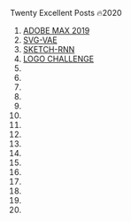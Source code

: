 Twenty Excellent Posts 🔥2020

1) [ADOBE MAX 2019](https://max.adobe.com/sessions/max-online/)
2) [SVG-VAE](https://magenta.tensorflow.org/svg-vae)
3) [SKETCH-RNN](https://magenta.tensorflow.org/sketch-rnn-demo)
4) [LOGO CHALLENGE](https://www.youtube.com/watch?v=gVUVUoXrPzM)
5) 
6) 
7)
8)
9)
10)
11)
12)
13)
14)
15)
16)
17)
18)
19)
20)
